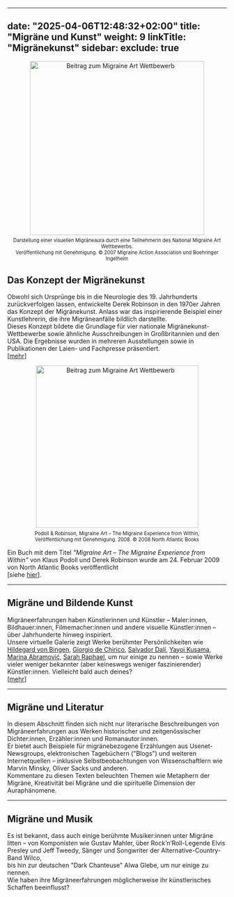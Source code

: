 
---
date: "2025-04-06T12:48:32+02:00"
title: "Migräne und Kunst"
weight: 9
linkTitle: "Migränekunst"
sidebar:
  exclude: true
---

<div style="text-align: center;">
  <figure style="display: inline-block; margin: 0 auto;">
    <img
      src="/images/art/Entry_to_Migraine_Art_competition_small_400_en.jpg"
      class="img"
      style="width:400px; height:auto;"
      alt="Beitrag zum Migraine Art Wettbewerb" />
    <figcaption style="font-size: 0.8em; margin-top: 0.5em;">
      Darstellung einer visuellen Migräneaura durch eine Teilnehmerin des National Migraine Art Wettbewerbs.<br />  
      Veröffentlichung mit Genehmigung. © 2007 Migraine Action Association und Boehringer Ingelheim
    </figcaption>
  </figure>
</div>

## Das Konzept der Migränekunst

Obwohl sich Ursprünge bis in die Neurologie des 19. Jahrhunderts zurückverfolgen lassen, entwickelte Derek Robinson in den 1970er Jahren das Konzept der Migränekunst. Anlass war das inspirierende Beispiel einer Kunstlehrerin, die ihre Migräneanfälle bildlich darstellte.  
Dieses Konzept bildete die Grundlage für vier nationale Migränekunst-Wettbewerbe sowie ähnliche Ausschreibungen in Großbritannien und den USA. Die Ergebnisse wurden in mehreren Ausstellungen sowie in Publikationen der Laien- und Fachpresse präsentiert.  
\[[mehr](migraine-art-concept)\]

<div style="text-align: center;">
  <figure style="display: inline-block; margin: 0 auto;">
    <img
      src="/images/art/MigraineArtFinalCover.jpg"
      class="img"
      style="width:373px; height:auto;"
      alt="Beitrag zum Migraine Art Wettbewerb" />
    <figcaption style="font-size: 0.8em; margin-top: 0.5em;">
      Podoll & Robinson, Migraine Art – The Migraine Experience from Within,<br />
      Veröffentlichung mit Genehmigung. 2008. © 2008 North Atlantic Books
    </figcaption>
  </figure>
</div>

Ein Buch mit dem Titel *"Migraine Art – The Migraine Experience from Within"* von Klaus Podoll und Derek Robinson wurde am 24. Februar 2009 von North Atlantic Books veröffentlicht  
\[siehe [hier](https://www.northatlanticbooks.com/shop/migraine-art/)\].

---

## Migräne und Bildende Kunst

Migräneerfahrungen haben Künstlerinnen und Künstler – Maler:innen, Bildhauer:innen, Filmemacher:innen und andere visuelle Künstler:innen – über Jahrhunderte hinweg inspiriert.  
Unsere virtuelle Galerie zeigt Werke berühmter Persönlichkeiten wie
[Hildegard von Bingen](/content/e24966/e22874/e23377/index_en.html),
[Giorgio de Chirico](/content/e24966/e22874/e23278/index_en.html),
[Salvador Dalí](/content/e24966/e22874/e24092/index_en.html),
[Yayoi Kusama](/content/e24966/e22874/e24840/index_en.html),
[Marina Abramović](/content/e24966/e22874/e23720/index_en.html),
[Sarah Raphael](/content/e24966/e22874/e24122/index_en.html),
um nur einige zu nennen – sowie Werke vieler weniger bekannter (aber keineswegs weniger faszinierender) Künstler:innen. Vielleicht bald auch deines?  
\[[mehr](/content/e24966/e22874/index_en.html)\]

---

## Migräne und Literatur

In diesem Abschnitt finden sich nicht nur literarische Beschreibungen von Migräneerfahrungen aus Werken historischer und zeitgenössischer Dichter:innen, Erzähler:innen und Romanautor:innen.  
Er bietet auch Beispiele für migränebezogene Erzählungen aus Usenet-Newsgroups, elektronischen Tagebüchern ("Blogs") und weiteren Internetquellen – inklusive Selbstbeobachtungen von Wissenschaftlern wie Marvin Minsky, Oliver Sacks und anderen.  
Kommentare zu diesen Texten beleuchten Themen wie Metaphern der Migräne, Kreativität bei Migräne und die spirituelle Dimension der Auraphänomene.

---

## Migräne und Musik

Es ist bekannt, dass auch einige berühmte Musiker:innen unter Migräne litten – von Komponisten wie
Gustav Mahler,
über Rock’n’Roll-Legende Elvis Presley
und Jeff Tweedy,
Sänger und Songwriter der Alternative-Country-Band Wilco,  
bis hin zur deutschen "Dark Chanteuse" Alwa Glebe, um nur einige zu nennen.  
Wie haben ihre Migräneerfahrungen möglicherweise ihr künstlerisches Schaffen beeinflusst?
